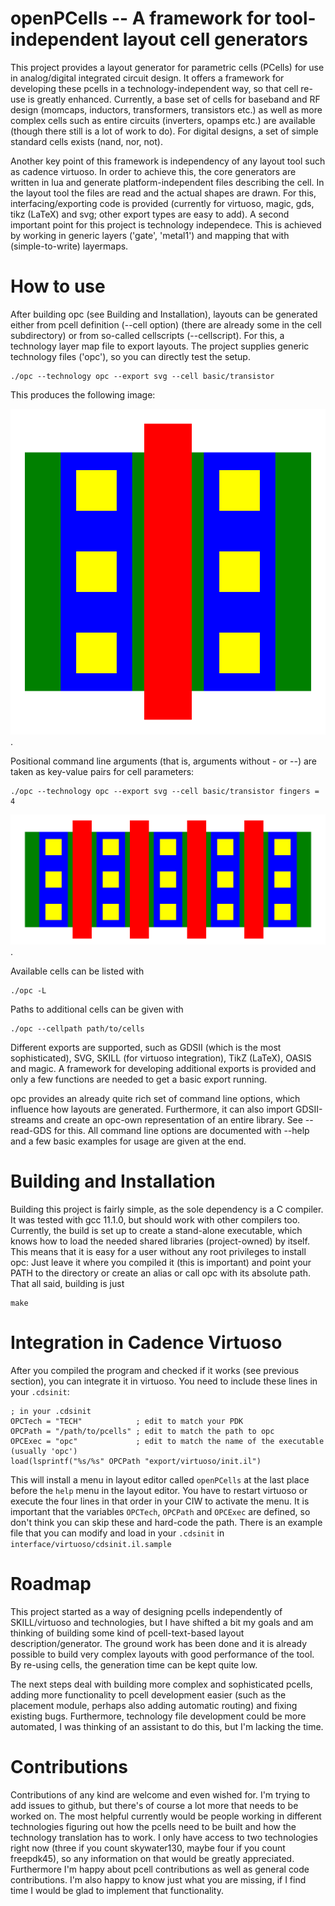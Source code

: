 # openPCells -- A framework for tool-independent layout cell generators 
This project provides a layout generator for parametric cells (PCells) for use in analog/digital integrated circuit design. 
It offers a framework for developing these pcells in a technology-independent way, so that cell re-use is greatly enhanced. 
Currently, a base set of cells for baseband and RF design (momcaps, inductors, transformers, transistors etc.) as well as more complex cells such as
entire circuits (inverters, opamps etc.) are available (though there still is a lot of work to do). For digital designs, a set of simple standard
cells exists (nand, nor, not).

Another key point of this framework is independency of any layout tool such as cadence virtuoso. In order to achieve this, the core generators are written
in lua and generate platform-independent files describing the cell. In the layout tool the files are read and the actual shapes are drawn. For this,
interfacing/exporting code is provided (currently for virtuoso, magic, gds, tikz (LaTeX) and svg; other export types are easy to add). A second
important point for this project is technology independece. This is achieved by working in generic layers ('gate', 'metal1') and mapping that with
(simple-to-write) layermaps.

# How to use
After building opc (see Building and Installation), layouts can be generated either from pcell definition (--cell option) (there are already some in the cell
subdirectory) or from so-called cellscripts (--cellscript). For this, a technology layer map file to export layouts. The project supplies generic
technology files ('opc'), so you can directly test the setup.

    ./opc --technology opc --export svg --cell basic/transistor

This produces the following image: 

![Example Transistor](./doc/info/mosfet_1.png). 

Positional command line arguments (that is, arguments without - or --) are taken as key-value pairs for cell parameters:

    ./opc --technology opc --export svg --cell basic/transistor fingers = 4

![Example Transistor](./doc/info/mosfet_2.png). 

Available cells can be listed with

    ./opc -L

Paths to additional cells can be given with

    ./opc --cellpath path/to/cells

Different exports are supported, such as GDSII (which is the most sophisticated), SVG, SKILL (for virtuoso integration), TikZ (LaTeX), OASIS and magic.
A framework for developing additional exports is provided and only a few functions are needed to get a basic export running.

opc provides an already quite rich set of command line options, which influence how layouts are generated. Furthermore, it can also import
GDSII-streams and create an opc-own representation of an entire library. See --read-GDS for this. All command line options are documented with --help
and a few basic examples for usage are given at the end.

# Building and Installation
Building this project is fairly simple, as the sole dependency is a C compiler. It was tested with gcc 11.1.0, but should work with other compilers
too. Currently, the build is set up to create a stand-alone executable, which knows how to load the needed shared libraries (project-owned) by itself.
This means that it is easy for a user without any root privileges to install opc: Just leave it where you compiled it (this is important) and point
your PATH to the directory or create an alias or call opc with its absolute path. That all said, building is just

    make

# Integration in Cadence Virtuoso
After you compiled the program and checked if it works (see previous section), you can integrate it in virtuoso.
You need to include these lines in your `.cdsinit`:

    ; in your .cdsinit
    OPCTech = "TECH"            ; edit to match your PDK
    OPCPath = "/path/to/pcells" ; edit to match the path to opc
    OPCExec = "opc"             ; edit to match the name of the executable (usually 'opc')
    load(lsprintf("%s/%s" OPCPath "export/virtuoso/init.il")

This will install a menu in layout editor called `openPCells` at the last place before the `help` menu in the layout editor. You have to restart
virtuoso or execute the four lines in that order in your CIW to activate the menu. It is important that the variables `OPCTech`, `OPCPath` and
`OPCExec` are defined, so don't think you can skip these and hard-code the path. There is an example file that you can modify and load in your
`.cdsinit` in `interface/virtuoso/cdsinit.il.sample`

<!---
# Technology translation and mapping
## Introduction
The pcells are defined in general layers (such as "gate" or "M1" or "lastmetal"), which have to be translated into a specific technology for
cell generation. This works in two runs: first vias have to be translated, as they are only defined as rectangular areas since we can't put any
spacing or sizing of the individual vias into the pcell. After this, all generic layers need to become technology-specific layers.
## How to add technologies
Every technology needs three files (currently, this might change in the future): a general configuration, a layer map and a via rules file.
Have a look in tech/template or tech/opc on how to write these files.

The config is pretty simple:

    return {
    }

With this you're good to go as any data inside the table is not used any ways. But it should at least contain the grid, as I plan to include this in
the next time.

The layermap includes information on the human-readable layer data as well as the stream numbers (virtuoso could also work just with the stream
numbers, but often the layers have internal numbers that are NOT the stream numbers. Oh well). Therefore every entry is a table containing a table for
the layer and a table for the purpose:

    -- example
    lastmetal = { 
        layer = { name = "M8", number = 13 }, 
        purpose = { name = "drawing", number = 0 }
    }

The needed layers depends on the cells that are being used, but the program will also tell you when you are missing something. Therefore, you can also
keep running it until it works. The template layer map should contain most of the used layers, but I didn't consider all obscure technology features.

The via rules file is a bit more complex, as the via geometries and the needed layers need to be described (e.g. gate contacts in skywater130 need to
have a poly nitride cut). A typical entry looks like this (taken from tech/skywater130/viarules.lua):

    gatecont = {
        layers = {
            {
                lpp = {
                    layer   = { name = "poly",    number = 66 },
                    purpose = { name = "drawing", number = 20 },
                },
                enlarge = 0.1
            },
            {
                lpp = {
                    layer   = { name = "npc",     number = 95 },
                    purpose = { name = "drawing", number = 20 },
                },
                enlarge = 0.1
            },
            {
                lpp = {
                    layer   = { name = "licon1",  number = 66 },
                    purpose = { name = "drawing", number = 44 },
                },
            },
        },
        width = 0.17,
        height = 0.17, 
        xspace = 0.25, 
        yspace = 0.17, 
        xencl = 0.04, 
        yencl = 0.08
    }

The entry describes the geometry of the actual cuts and the needed layers. This works ok currently, but assumes that metal/poly strips with SEVERAL
cuts are drawn explicitly. I am working on this to improve that, but it works right now with this method.
-->

# Roadmap
This project started as a way of designing pcells independently of SKILL/virtuoso and technologies, but I have shifted a bit my goals and am thinking
of building some kind of pcell-text-based layout description/generator. The ground work has been done and it is already possible to build very complex
layouts with good performance of the tool. By re-using cells, the generation time can be kept quite low.

The next steps deal with building more complex and sophisticated pcells, adding more functionality to pcell development easier (such as the placement
module, perhaps also adding automatic routing) and fixing existing bugs. Furthermore, technology file development could be more automated, I was
thinking of an assistant to do this, but I'm lacking the time.

# Contributions
Contributions of any kind are welcome and even wished for. I'm trying to add issues to github, but there's of course a lot more that needs to be
worked on. The most helpful currently would be people working in different technologies figuring out how the pcells need to be built and how the
technology translation has to work. I only have access to two technologies right now (three if you count skywater130, maybe four if you count
freepdk45), so any information on that would be greatly appreciated. Furthermore I'm happy about pcell contributions as well as general code
contributions. I'm also happy to know just what you are missing, if I find time I would be glad to implement that functionality.

<!---
vim: tw=150
-->
